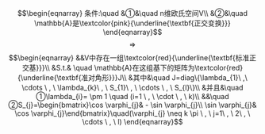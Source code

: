 $$\begin{eqnarray}
条件:\quad
&①&\quad n维欧氏空间V\\
&②&\quad \mathbb{A}是\textcolor{pink}{\underline{\textbf{正交变换}}}
\end{eqnarray}$$
$$\Rightarrow$$
$$\begin{eqnarray}
&&V中存在一组\textcolor{red}{\underline{\textbf{标准正交基}}}\\
&S.t.& \quad \mathbb{A}在这组基下的矩阵为\textcolor{red}{\underline{\textbf{准对角形}}}J\\
&其中&\quad J=diag\{\lambda_{1}\ ,\  \cdots \ , \ \lambda_{k}\ , \ S_{1}\ , \ \cdots \ , \ S_{l}\}\\
&并且&\quad ①\lambda_{i}= \pm 1 \quad (i=1 \ , \ \cdot \ , \ k)\\
&&\quad ②S_{j}=\begin{bmatrix}\cos \varphi_{j}& - \sin \varphi_{j}\\ \sin \varphi_{j}& \cos \varphi_{j}\end{bmatrix}\quad(\varphi_{j} \neq k \pi \ , \ j=1\ ,  \ 2\ , \ \cdots \ , \ l)
\end{eqnarray}$$

